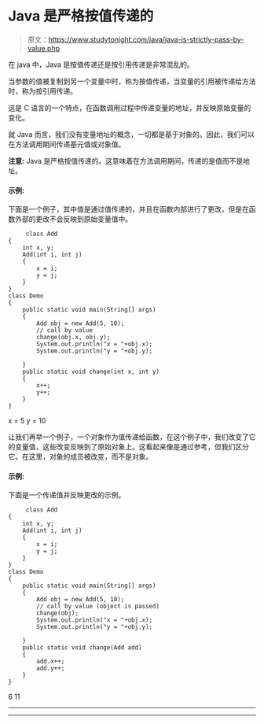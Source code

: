 # Java 是严格按值传递的

> 原文：<https://www.studytonight.com/java/java-is-strictly-pass-by-value.php>

在 java 中，Java 是按值传递还是按引用传递是非常混乱的。

当参数的值被复制到另一个变量中时，称为按值传递，当变量的引用被传递给方法时，称为按引用传递。

这是 C 语言的一个特点，在函数调用过程中传递变量的地址，并反映原始变量的变化。

就 Java 而言，我们没有变量地址的概念，一切都是基于对象的。因此，我们可以在方法调用期间传递基元值或对象值。

**注意:** Java 是严格按值传递的。这意味着在方法调用期间，传递的是值而不是地址。

#### 示例:

下面是一个例子，其中值是通过值传递的，并且在函数内部进行了更改，但是在函数外部的更改不会反映到原始变量值中。

```
	 class Add
{ 
	int x, y; 
	Add(int i, int j) 
	{ 
		x = i; 
		y = j;
	}  
} 
class Demo
{ 
	public static void main(String[] args) 
	{ 
		Add obj = new Add(5, 10); 
		// call by value
		change(obj.x, obj.y);
		System.out.println("x = "+obj.x); 
		System.out.println("y = "+obj.y);

	} 
	public static void change(int x, int y) 
	{  
		x++;
		y++;
	} 
} 

```

x = 5 y = 10

让我们再举一个例子，一个对象作为值传递给函数，在这个例子中，我们改变了它的变量值，这些改变反映到了原始对象上。这看起来像是通过参考，但我们区分它。在这里，对象的成员被改变，而不是对象。

#### 示例:

下面是一个传递值并反映更改的示例。

```
	 class Add
{ 
	int x, y; 
	Add(int i, int j) 
	{ 
		x = i; 
		y = j;
	}  
} 
class Demo
{ 
	public static void main(String[] args) 
	{ 
		Add obj = new Add(5, 10); 
		// call by value (object is passed)
		change(obj);
		System.out.println("x = "+obj.x); 
		System.out.println("y = "+obj.y);

	} 
	public static void change(Add add) 
	{  
		add.x++;
		add.y++;
	} 
} 

```

6 11

* * *

* * *